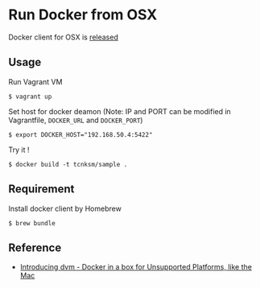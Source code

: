 # Run Docker from OSX

Docker client for OSX is [released](https://github.com/dotcloud/docker/blob/master/CHANGELOG.md#073-2014-01-02)

## Usage

Run Vagrant VM

```
$ vagrant up
```

Set host for docker deamon (Note: IP and PORT can be modified in Vagrantfile, `DOCKER_URL` and `DOCKER_PORT`)

```
$ export DOCKER_HOST="192.168.50.4:5422"
```

Try it !

```
$ docker build -t tcnksm/sample .
```

## Requirement

Install docker client by Homebrew

```
$ brew bundle
```


## Reference

- [Introducing dvm - Docker in a box for Unsupported Platforms, like the Mac](http://hw-ops.com/blog/2014/01/07/introducing-dvm-docker-in-a-box-for-unsupported-platforms/)
